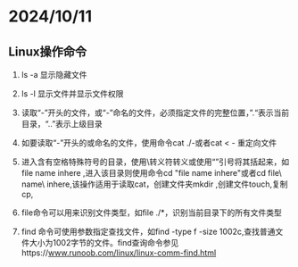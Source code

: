 # 2024/10/11

## Linux操作命令

1. ls -a 显示隐藏文件

2. ls -l 显示文件并显示文件权限

3. 读取“-”开头的文件，或“-”命名的文件，必须指定文件的完整位置，”.“表示当前目录，“..”表示上级目录

4. 如要读取“-”开头的或命名的文件，使用命令cat ./-或者cat < - 重定向文件

5. 进入含有空格特殊符号的目录，使用\转义符转义或使用“”引号将其括起来，如file name inhere ,进入该目录则使用命令cd "file name inhere"或者cd file\ name\ inhere,该操作适用于读取cat，创建文件夹mkdir ,创建文件touch,复制cp,
6. file命令可以用来识别文件类型，如file ./*，识别当前目录下的所有文件类型
7. find 命令可使用参数指定查找文件，如find -type f -size 1002c,查找普通文件大小为1002字节的文件。find查询命令参见https://www.runoob.com/linux/linux-comm-find.html

